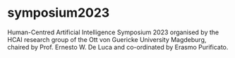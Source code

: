 # symposium2023
Human-Centred Artificial Intelligence Symposium 2023 organised by the HCAI research group of the Ott von Guericke University Magdeburg, chaired by Prof. Ernesto W. De Luca and co-ordinated by Erasmo Purificato.
